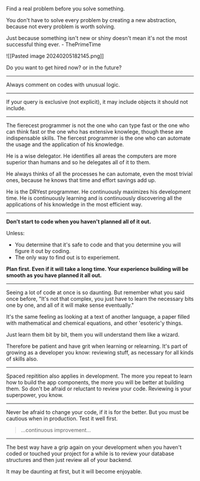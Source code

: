 Find a real problem before you solve something.

You don't have to solve every problem by creating a new abstraction, because not every problem is worth solving.

Just because something isn't new or shiny doesn't mean it's not the most successful thing ever. - ThePrimeTime

![[Pasted image 20240205182145.png]]

Do you want to get hired now? or in the future?

***

Always comment on codes with unusual logic.

***

If your query is exclusive (not explicit), it may include objects it should not include.

***

The fierecest programmer is not the one who can type fast or the one who can think fast or the one who has extensive knowlege, though these are indispensable skills. The fiercest programmer is the one who can automate the usage and the application of his knowledge.

He is a wise delegator. He identifies all areas the computers are more superior than humans and so he delegates all of it to them.

He always thinks of all the processes he can automate, even the most trivial ones, because he knows that time and effort savings add up.

He is the DRYest programmer. He continuously maximizes his development time. He is continuously learning and is continuously discovering all the applications of his knowledge in the most efficient way.

***

**Don't start to code when you haven't planned all of it out.** 

Unless:
- You determine that it's safe to code and that you determine you will figure it out by coding.
- The only way to find out is to experiement.

**Plan first. Even if it will take a long time. Your experience building will be smooth as you have planned it all out.**

***

Seeing a lot of code at once is so daunting. But remember what you said once before, "It's not that complex, you just have to learn the necessary bits one by one, and all of it will make sense eventually."

It's the same feeling as looking at a text of another language, a paper filled with mathematical and chemical equations, and other 'esoteric'y things.

Just learn them bit by bit, them you will understand them like a wizard.

Therefore be patient and have grit when learning or relearning. It's part of growing as a developer you know: reviewing stuff, as necessary for all kinds of skills also.

***

Spaced repitition also applies in development. The more you repeat to learn how to build the app components, the more you will be better at building them. So don't be afraid or reluctant to review your code. Reviewing is your superpower, you know.

***

Never be afraid to change your code, if it is for the better. But you must be cautious when in production. Test it well first. 

> ...continuous improvement...

***

The best way have a grip again on your development when you haven't coded or touched your project for a while is to review your database structures and then just review all of your backend. 

It may be daunting at first, but it will become enjoyable.